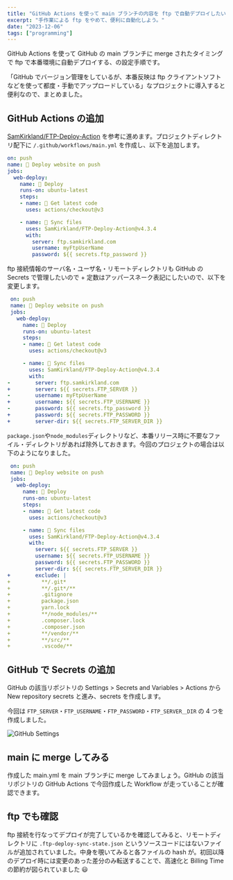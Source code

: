 ```yaml
---
title: "GitHub Actions を使って main ブランチの内容を ftp で自動デプロイしたい"
excerpt: "手作業による ftp をやめて、便利に自動化しよう。"
date: "2023-12-06"
tags: ["programming"]
---
```


GitHub Actions を使って GitHub の main ブランチに merge されたタイミングで ftp で本番環境に自動デプロイする、の設定手順です。

「GitHub でバージョン管理をしているが、本番反映は ftp クライアントソフトなどを使って都度・手動でアップロードしている」なプロジェクトに導入すると便利なので、まとめました。

## GitHub Actions の追加

[SamKirkland/FTP-Deploy-Action](https://github.com/SamKirkland/FTP-Deploy-Action) を参考に進めます。プロジェクトディレクトリ配下に `/.github/workflows/main.yml` を作成し、以下を追加します。

```yml:main.yml
on: push
name: 🚀 Deploy website on push
jobs:
  web-deploy:
    name: 🎉 Deploy
    runs-on: ubuntu-latest
    steps:
    - name: 🚚 Get latest code
      uses: actions/checkout@v3

    - name: 📂 Sync files
      uses: SamKirkland/FTP-Deploy-Action@v4.3.4
      with:
        server: ftp.samkirkland.com
        username: myFtpUserName
        password: ${{ secrets.ftp_password }}
```

ftp 接続情報のサーバ名・ユーザ名・リモートディレクトリも GitHub の Secrets で管理したいので + 定数はアッパースネーク表記にしたいので、以下を変更します。

```diff-yml:main.yml
 on: push
 name: 🚀 Deploy website on push
 jobs:
   web-deploy:
     name: 🎉 Deploy
     runs-on: ubuntu-latest
     steps:
     - name: 🚚 Get latest code
       uses: actions/checkout@v3

     - name: 📂 Sync files
       uses: SamKirkland/FTP-Deploy-Action@v4.3.4
       with:
-        server: ftp.samkirkland.com
+        server: ${{ secrets.FTP_SERVER }}
-        username: myFtpUserName
+        username: ${{ secrets.FTP_USERNAME }}
-        password: ${{ secrets.ftp_password }}
+        password: ${{ secrets.FTP_PASSWORD }}
+        server-dir: ${{ secrets.FTP_SERVER_DIR }}
```

`package.json`や`node_modules`ディレクトリなど、本番リリース時に不要なファイル・ディレクトリがあれば除外しておきます。今回のプロジェクトの場合は以下のようになりました。

```diff-yml:main.yml
 on: push
 name: 🚀 Deploy website on push
 jobs:
   web-deploy:
     name: 🎉 Deploy
     runs-on: ubuntu-latest
     steps:
     - name: 🚚 Get latest code
       uses: actions/checkout@v3

     - name: 📂 Sync files
       uses: SamKirkland/FTP-Deploy-Action@v4.3.4
       with:
         server: ${{ secrets.FTP_SERVER }}
         username: ${{ secrets.FTP_USERNAME }}
         password: ${{ secrets.FTP_PASSWORD }}
         server-dir: ${{ secrets.FTP_SERVER_DIR }}
+        exclude: |
+          **/.git*
+          **/.git*/**
+          .gitignore
+          package.json
+          yarn.lock
+          **/node_modules/**
+          .composer.lock
+          .composer.json
+          **/vendor/**
+          **/src/**
+          .vscode/**
```

## GitHub で Secrets の追加

GitHub の該当リポジトリの Settings > Secrets and Variables > Actions から New repository secrets と進み、secrets を作成します。

今回は `FTP_SERVER`・`FTP_USERNAME`・`FTP_PASSWORD`・`FTP_SERVER＿DIR` の 4 つを作成しました。

![GitHub Settings](/assets/blog/github-actions-ftp-workflow/github-secrets.png)

## main に merge してみる

作成した main.yml を main ブランチに merge してみましょう。GitHub の該当リポジトリの GitHub Actions で今回作成した Workflow が走っていることが確認できます。

## ftp でも確認

ftp 接続を行なってデプロイが完了しているかを確認してみると、リモートディレクトリに `.ftp-deploy-sync-state.json` というソースコードにはないファイルが追加されていました。中身を覗いてみると各ファイルの hash が。初回以降のデプロイ時には変更のあった差分のみ転送することで、高速化と Billing Time の節約が図られていました 😃
